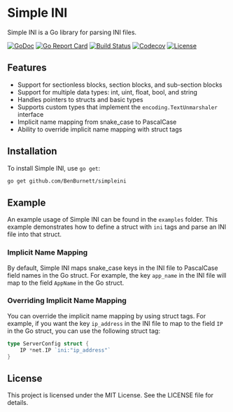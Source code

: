 # Simple INI

Simple INI is a Go library for parsing INI files.

[![GoDoc](https://godoc.org/github.com/BenBurnett/simpleini?status.svg)](https://godoc.org/github.com/BenBurnett/simpleini)
[![Go Report Card](https://goreportcard.com/badge/github.com/BenBurnett/simpleini)](https://goreportcard.com/report/github.com/BenBurnett/simpleini)
[![Build Status](https://github.com/BenBurnett/simpleini/workflows/CI/badge.svg)](https://github.com/BenBurnett/simpleini/actions)
[![Codecov](https://codecov.io/gh/BenBurnett/simpleini/branch/main/graph/badge.svg)](https://codecov.io/gh/BenBurnett/simpleini)
[![License](https://img.shields.io/badge/license-MIT-blue.svg)](https://github.com/BenBurnett/simpleini/blob/main/LICENSE)

## Features

- Support for sectionless blocks, section blocks, and sub-section blocks
- Support for multiple data types: int, uint, float, bool, and string
- Handles pointers to structs and basic types
- Supports custom types that implement the `encoding.TextUnmarshaler` interface
- Implicit name mapping from snake_case to PascalCase
- Ability to override implicit name mapping with struct tags

## Installation

To install Simple INI, use `go get`:

```sh
go get github.com/BenBurnett/simpleini
```

## Example

An example usage of Simple INI can be found in the `examples` folder. This example demonstrates how to define a struct with `ini` tags and parse an INI file into that struct.

### Implicit Name Mapping

By default, Simple INI maps snake_case keys in the INI file to PascalCase field names in the Go struct. For example, the key `app_name` in the INI file will map to the field `AppName` in the Go struct.

### Overriding Implicit Name Mapping

You can override the implicit name mapping by using struct tags. For example, if you want the key `ip_address` in the INI file to map to the field `IP` in the Go struct, you can use the following struct tag:

```go
type ServerConfig struct {
	IP *net.IP `ini:"ip_address"`
}
```

## License

This project is licensed under the MIT License. See the LICENSE file for details.
